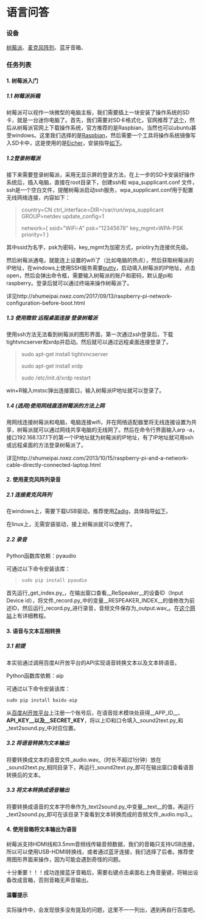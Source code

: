 # 语言问答

### 设备

[树莓派](https://www.raspberrypi.org/)、[麦克风阵列](http://wiki.seeedstudio.com/cn/ReSpeaker_Mic_Array_v2.0/)、蓝牙音箱、



### 任务列表

#### 1.  树莓派入门

#####   1.1 树莓派拆箱

树莓派可以视作一块微型的电脑主板，我们需要插上一块安装了操作系统的SD卡，就是一台迷你电脑了。首先，我们需要对SD卡格式化，官网推荐了[这个](https://www.sdcard.org)，然后从树莓派官网上下载操作系统，官方推荐的是Raspbian，当然也可以ubuntu甚至windows。这里我们选择的是[Raspbian](https://www.raspberrypi.org/downloads/raspbian/)，然后需要一个工具将操作系统镜像写入SD卡中，这是使用的是[Eicher](https://www.balena.io/etcher/)，安装指导[如下](https://www.raspberrypi.org/documentation/installation/installing-images/README.md)。

#####  1.2登录树莓派

接下来需要登录树莓派，采用无显示屏的登录方法，在上一步的SD卡安装好操作系统后，插入电脑，直接在root目录下，创建ssh和 wpa_supplicant.conf 文件，ssh是一个空白文件，提醒树莓派启动ssh服务，wpa_supplicant.conf用于配置无线网络连接，内容如下：

   > country=CN
   > ctrl_interface=DIR=/var/run/wpa_supplicant GROUP=netdev
   > update_config=1
   >
   > network={
   > ssid="WiFi-A"
   > psk="12345678"
   > key_mgmt=WPA-PSK
   > priority=1
   > }

其中ssid为名字，psk为密码，key_mgmt为加密方式，priotiry为连接优先级。

然后树莓派通电，就能连上设置的wifi了（比如电脑的热点），然后获取树莓派的IP地址，在windows上使用SSH服务需要[putty](https://www.putty.org)，启动填入树莓派的IP地址，点击open，然后会弹出命令框，需要输入树莓派的账户和密码，默认是pi和raspberry。登录后就可以通过终端来操作树莓派了。

详见http://shumeipai.nxez.com/2017/09/13/raspberry-pi-network-configuration-before-boot.html

#####  1.3 使用微软 远程桌面连接 登录树莓派

使用ssh方法无法看到树莓派的图形界面，第一次通过ssh登录后，下载tightvncserver和xrdp并启动。然后就可以通过远程桌面连接登录了。

   > sudo apt-get install tightvncserver
   >
   > sudo apt-get install xrdp
   >
   > sudo /etc/init.d/xrdp restart

win+R输入mstsc弹出连接窗口，输入树莓派IP地址就可以登录了。

##### 1.4 (选用)使用网线直连树莓派的方法上网

用网线连接树莓派和电脑，电脑连接wifi，并在网络适配器里将无线连接设置为共享，树莓派就可以通过网线共享电脑的无线网了。然后在命令行界面输入arp -a，接口192.168.137.1下的第一个IP地址就为树莓派的IP地址，有了IP地址就可用ssh或远程桌面的方法登录树莓派了。

详见http://shumeipai.nxez.com/2013/10/15/raspberry-pi-and-a-network-cable-directly-connected-laptop.html



#### 2. 使用麦克风阵列录音

##### 2.1 连接麦克风阵列

在windows上，需要下载USB驱动，推荐使用[Zadig](https://zadig.akeo.ie/)，具体指导[如下](http://wiki.seeedstudio.com/cn/ReSpeaker_Mic_Array_v2.0/#_8)，

在linux上，无需安装驱动，接上树莓派就可以使用了。

##### 2.2 录音

Python函数库依赖：pyaudio

可通过以下命令安装该库：

> ```python
> sudo pip install pyaudio
> ```

首先运行_get_index.py_，在输出窗口查看__ReSpeaker__的设备ID（Input Device id），将文件_record.py_中的变量__RESPEAKER_INDEX__的值修改为前述ID，然后运行_record.py_进行录音，音频文件保存为_output.wav_。在[这个网站](http://wiki.seeedstudio.com/cn/ReSpeaker_Mic_Array_v2.0/)上有详细教程。



#### 3. 语音与文本互相转换

##### 3.1 前提

本实验通过调用百度AI开放平台的API实现语音转换文本以及文本转语音。

Python函数库依赖：aip

可通过以下命令安装该库：

```python
sudo pip install baidu-aip
```

从[百度AI开放平台](https://ai.baidu.com/tech/speech)上注册一个账号后，在语音技术模块处获得__APP_ID__、__API_KEY__以及__SECRET_KEY__，将以上ID和口令填入_sound2text.py_和_text2sound.py_中对应位置。

##### 3.2 将语音转换为文本输出

将要转换成文本的语音文件_audio.wav_（时长不超过1分钟）放在_sound2text.py_相同目录下，再运行_sound2text.py_即可在输出窗口查看语音转换后的文本。

##### 3.3 将文本转换成语音输出

将要转换成语音的文本字符串作为_text2sound.py_中变量__text__的值，再运行_text2sound.py_即可在该目录下查看到文本转换而成的音频文件_audio.mp3_。



#### 4. 使用音箱将文本输出为语音

树莓派支持HDMI线和3.5mm音频线传输音频数据，我们的音箱只支持USB连接，所以可以使用USB-HDMI转换线，或者通过蓝牙连接，我们选择了后者。推荐使用图形界面来操作，因为可能会遇到奇怪的问题。

十分重要！！！成功连接蓝牙音箱后，需要右键点击桌面右上角音量键，将输出设备改成音箱，否则音箱无声音输出。



#### 温馨提示

实际操作中，会发现很多没有提及的问题，这里不一一列出，遇到再自行百度吧。

